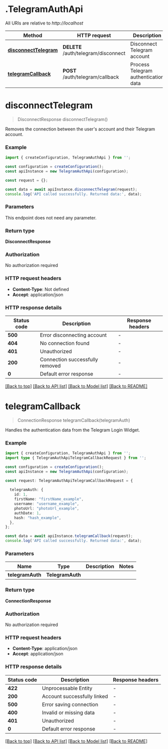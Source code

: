 # .TelegramAuthApi

All URIs are relative to *http://localhost*

Method | HTTP request | Description
------------- | ------------- | -------------
[**disconnectTelegram**](TelegramAuthApi.md#disconnectTelegram) | **DELETE** /auth/telegram/disconnect | Disconnect Telegram account
[**telegramCallback**](TelegramAuthApi.md#telegramCallback) | **POST** /auth/telegram/callback | Process Telegram authentication data


# **disconnectTelegram**
> DisconnectResponse disconnectTelegram()

Removes the connection between the user\'s account and their Telegram account.

### Example


```typescript
import { createConfiguration, TelegramAuthApi } from '';

const configuration = createConfiguration();
const apiInstance = new TelegramAuthApi(configuration);

const request = {};

const data = await apiInstance.disconnectTelegram(request);
console.log('API called successfully. Returned data:', data);
```


### Parameters
This endpoint does not need any parameter.


### Return type

**DisconnectResponse**

### Authorization

No authorization required

### HTTP request headers

 - **Content-Type**: Not defined
 - **Accept**: application/json


### HTTP response details
| Status code | Description | Response headers |
|-------------|-------------|------------------|
**500** | Error disconnecting account |  -  |
**404** | No connection found |  -  |
**401** | Unauthorized |  -  |
**200** | Connection successfully removed |  -  |
**0** | Default error response |  -  |

[[Back to top]](#) [[Back to API list]](README.md#documentation-for-api-endpoints) [[Back to Model list]](README.md#documentation-for-models) [[Back to README]](README.md)

# **telegramCallback**
> ConnectionResponse telegramCallback(telegramAuth)

Handles the authentication data from the Telegram Login Widget.

### Example


```typescript
import { createConfiguration, TelegramAuthApi } from '';
import type { TelegramAuthApiTelegramCallbackRequest } from '';

const configuration = createConfiguration();
const apiInstance = new TelegramAuthApi(configuration);

const request: TelegramAuthApiTelegramCallbackRequest = {
  
  telegramAuth: {
    id: 1,
    firstName: "firstName_example",
    username: "username_example",
    photoUrl: "photoUrl_example",
    authDate: 1,
    hash: "hash_example",
  },
};

const data = await apiInstance.telegramCallback(request);
console.log('API called successfully. Returned data:', data);
```


### Parameters

Name | Type | Description  | Notes
------------- | ------------- | ------------- | -------------
 **telegramAuth** | **TelegramAuth**|  |


### Return type

**ConnectionResponse**

### Authorization

No authorization required

### HTTP request headers

 - **Content-Type**: application/json
 - **Accept**: application/json


### HTTP response details
| Status code | Description | Response headers |
|-------------|-------------|------------------|
**422** | Unprocessable Entity |  -  |
**200** | Account successfully linked |  -  |
**500** | Error saving connection |  -  |
**400** | Invalid or missing data |  -  |
**401** | Unauthorized |  -  |
**0** | Default error response |  -  |

[[Back to top]](#) [[Back to API list]](README.md#documentation-for-api-endpoints) [[Back to Model list]](README.md#documentation-for-models) [[Back to README]](README.md)


